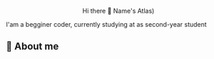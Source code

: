<p style="text-align:center;">Hi there 👋 Name's Atlas)</p>

I'am a begginer coder, currently studying at <college name='NKEiVT' /> as second-year student

## 📌 About me
